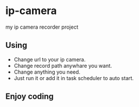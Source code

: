 # ip-camera
my ip camera recorder project

## Using 
* Change url to your ip camera.
* Change record path anywhare you want.
* Change anything you need.
* Just run it or add it in task scheduler to auto start.

## Enjoy coding
